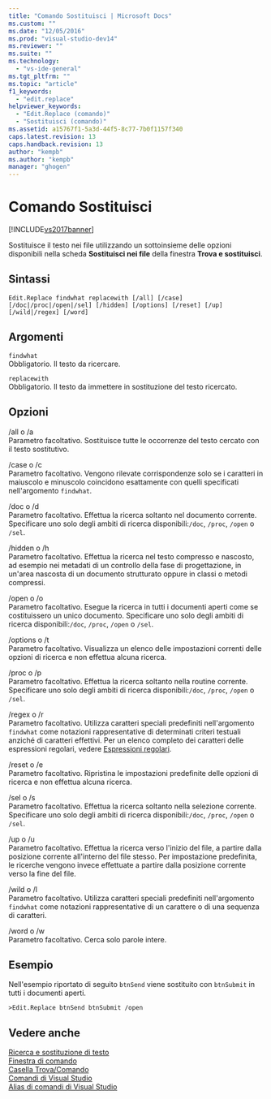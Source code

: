 ```yaml
---
title: "Comando Sostituisci | Microsoft Docs"
ms.custom: ""
ms.date: "12/05/2016"
ms.prod: "visual-studio-dev14"
ms.reviewer: ""
ms.suite: ""
ms.technology: 
  - "vs-ide-general"
ms.tgt_pltfrm: ""
ms.topic: "article"
f1_keywords: 
  - "edit.replace"
helpviewer_keywords: 
  - "Edit.Replace (comando)"
  - "Sostituisci (comando)"
ms.assetid: a15767f1-5a3d-44f5-8c77-7b0f1157f340
caps.latest.revision: 13
caps.handback.revision: 13
author: "kempb"
ms.author: "kempb"
manager: "ghogen"
---
```

# Comando Sostituisci
[!INCLUDE[vs2017banner](../../code-quality/includes/vs2017banner.md)]

Sostituisce il testo nei file utilizzando un sottoinsieme delle opzioni disponibili nella scheda **Sostituisci nei file** della finestra **Trova e sostituisci**.  
  
## Sintassi  
  
```  
Edit.Replace findwhat replacewith [/all] [/case]  
[/doc|/proc|/open|/sel] [/hidden] [/options] [/reset] [/up]  
[/wild|/regex] [/word]  
```  
  
## Argomenti  
 `findwhat`  
 Obbligatorio.  Il testo da ricercare.  
  
 `replacewith`  
 Obbligatorio.  Il testo da immettere in sostituzione del testo ricercato.  
  
## Opzioni  
 \/all o \/a  
 Parametro facoltativo.  Sostituisce tutte le occorrenze del testo cercato con il testo sostitutivo.  
  
 \/case o \/c  
 Parametro facoltativo.  Vengono rilevate corrispondenze solo se i caratteri in maiuscolo e minuscolo coincidono esattamente con quelli specificati nell'argomento `findwhat`.  
  
 \/doc o \/d  
 Parametro facoltativo.  Effettua la ricerca soltanto nel documento corrente.  Specificare uno solo degli ambiti di ricerca disponibili:`/doc`, `/proc`, `/open` o `/sel`.  
  
 \/hidden o \/h  
 Parametro facoltativo.  Effettua la ricerca nel testo compresso e nascosto, ad esempio nei metadati di un controllo della fase di progettazione, in un'area nascosta di un documento strutturato oppure in classi o metodi compressi.  
  
 \/open o \/o  
 Parametro facoltativo.  Esegue la ricerca in tutti i documenti aperti come se costituissero un unico documento.  Specificare uno solo degli ambiti di ricerca disponibili:`/doc`, `/proc`, `/open` o `/sel`.  
  
 \/options o \/t  
 Parametro facoltativo.  Visualizza un elenco delle impostazioni correnti delle opzioni di ricerca e non effettua alcuna ricerca.  
  
 \/proc o \/p  
 Parametro facoltativo.  Effettua la ricerca soltanto nella routine corrente.  Specificare uno solo degli ambiti di ricerca disponibili:`/doc`, `/proc`, `/open` o `/sel`.  
  
 \/regex o \/r  
 Parametro facoltativo.  Utilizza caratteri speciali predefiniti nell'argomento `findwhat` come notazioni rappresentative di determinati criteri testuali anziché di caratteri effettivi.  Per un elenco completo dei caratteri delle espressioni regolari, vedere [Espressioni regolari](../../ide/using-regular-expressions-in-visual-studio.md).  
  
 \/reset o \/e  
 Parametro facoltativo.  Ripristina le impostazioni predefinite delle opzioni di ricerca e non effettua alcuna ricerca.  
  
 \/sel o \/s  
 Parametro facoltativo.  Effettua la ricerca soltanto nella selezione corrente.  Specificare uno solo degli ambiti di ricerca disponibili:`/doc`, `/proc`, `/open` o `/sel`.  
  
 \/up o \/u  
 Parametro facoltativo.  Effettua la ricerca verso l'inizio del file, a partire dalla posizione corrente all'interno del file stesso.  Per impostazione predefinita, le ricerche vengono invece effettuate a partire dalla posizione corrente verso la fine del file.  
  
 \/wild o \/l  
 Parametro facoltativo.  Utilizza caratteri speciali predefiniti nell'argomento `findwhat` come notazioni rappresentative di un carattere o di una sequenza di caratteri.  
  
 \/word o \/w  
 Parametro facoltativo.  Cerca solo parole intere.  
  
## Esempio  
 Nell'esempio riportato di seguito `btnSend` viene sostituito con `btnSubmit` in tutti i documenti aperti.  
  
```  
>Edit.Replace btnSend btnSubmit /open  
```  
  
## Vedere anche  
 [Ricerca e sostituzione di testo](../../ide/finding-and-replacing-text.md)   
 [Finestra di comando](../../ide/reference/command-window.md)   
 [Casella Trova\/Comando](../../ide/find-command-box.md)   
 [Comandi di Visual Studio](../../ide/reference/visual-studio-commands.md)   
 [Alias di comandi di Visual Studio](../../ide/reference/visual-studio-command-aliases.md)